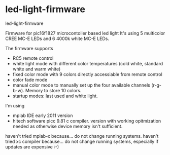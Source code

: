 # led-light-firmware
led-light-firmware

Firmware for pic16f1827 microcontoller based led light
It's using 5 multicolor CREE MC-E LEDs and 6 4000k white MC-E LEDs.

The firmware supports 
- RC5 remote control
- white light mode with different color temperatures (cold white, standard white and warm white)
- fixed color mode with 9 colors directly accessiable from remote control
- color fade mode
- manual color mode to manually set up the four available channels (r-g-b-w). Memory to store 10 colors.
- startup modes: last used and white light.

I'm using
- mplab IDE early 2011 version
- hitech software picc 9.81 c compiler. version with working opitmization needed as otherwise device memory isn't sufficient.

haven't tried mplab-x because... do not change running systems.
haven't tried xc compiler because... do not change running systems, especially if updates are expensive :-)
